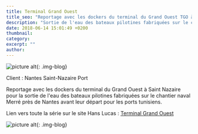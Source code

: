 ```yaml
---
title: Terminal Grand Ouest
title_seo: "Reportage avec les dockers du terminal du Grand Ouest TGO à Saint Nazaire"
description: "Sortie de l'eau des bateaux pilotines fabriquées sur le chantier naval Merré près de Nantes sur les quais du Terminal du Grand Ouest avant leur départ pour les ports tunisiens."
date: 2018-06-14 15:01:49 +0200
thumbnail:
category:
excerpt: ""
author:
---
```

![picture alt](/images/blog/tgo_01.jpg "Terminal Grand Ouest"){: .img-blog}

Client : Nantes Saint-Nazaire Port

Reportage avec les dockers du terminal du Grand Ouest à Saint Nazaire pour la sortie de l'eau des bateaux pilotines fabriquées sur le chantier naval Merré près de Nantes avant leur départ pour les ports tunisiens.

Lien vers toute la série sur le site Hans Lucas : [Terminal Grand Ouest](http://hanslucas.com/mthomasset/photo/16789)

![picture alt](/images/blog/tgo_01.jpg "Terminal Grand Ouest"){: .img-blog}

